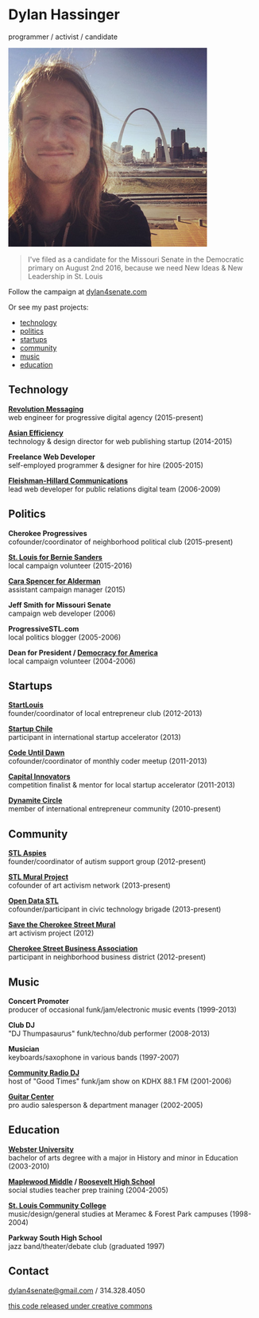 # Dylan Hassinger

programmer / activist / candidate

[![Dylan Hassinger - programmer, activist, candidate for Missouri Senate (5th District)](img/dylanhassinger_sm.jpg)](img/dylanhassinger.jpg "Dylan Hassinger")

> I've filed as a candidate for the Missouri Senate in the Democratic primary on August 2nd 2016, because we need New Ideas & New Leadership in St. Louis

Follow the campaign at [dylan4senate.com](http://dylan4senate.com)

Or see my past projects:

*   [technology](#technology)
*   [politics](#politics)
*   [startups](#startups)
*   [community](#community)
*   [music](#music)
*   [education](#education)

## Technology

**[Revolution Messaging](http://revolutionmessaging.com)**  
web engineer for progressive digital agency (2015-present)

**[Asian Efficiency](http://asianefficiency.com)**  
technology & design director for web publishing startup (2014-2015)

**Freelance Web Developer**  
self-employed programmer & designer for hire (2005-2015)

**[Fleishman-Hillard Communications](http://fleishmanhillard.com)**  
lead web developer for public relations digital team (2006-2009)

## Politics

**Cherokee Progressives**  
cofounder/coordinator of neighborhood political club (2015-present)

**[St. Louis for Bernie Sanders](http://stl4bernie.com)**  
local campaign volunteer (2015-2016)

**[Cara Spencer for Alderman](http://cara-spencer.com)**  
assistant campaign manager (2015)

**Jeff Smith for Missouri Senate**  
campaign web developer (2006)

**ProgressiveSTL.com**  
local politics blogger (2005-2006)

**Dean for President / [Democracy for America](http://www.democracyforamerica.com/)**  
local campaign volunteer (2004-2006)

## Startups

**[StartLouis](http://meetup.com/startlouis)**  
founder/coordinator of local entrepreneur club (2012-2013)

**[Startup Chile](http://startupchile.org)**  
participant in international startup accelerator (2013)

**[Code Until Dawn](http://www.meetup.com/codeuntildawn-stlouis/)**  
cofounder/coordinator of monthly coder meetup (2011-2013)

**[Capital Innovators](http://capitalinnovators.com)**  
competition finalist & mentor for local startup accelerator (2011-2013)

**[Dynamite Circle](http://about.dynamitecircle.com)**  
member of international entrepreneur community (2010-present)

## Community

**[STL Aspies](http://meetup.com/stl-aspies)**  
founder/coordinator of autism support group (2012-present)

**[STL Mural Project](https://www.facebook.com/groups/stlmuralproject/)**  
cofounder of art activism network (2013-present)

**[Open Data STL](http://meetup.com/open-data-stl)**  
cofounder/participant in civic technology brigade (2013-present)

**[Save the Cherokee Street Mural](https://www.facebook.com/Save-the-Cherokee-Street-Mural-176146689106119/?fref=ts)**  
art activism project (2012)

**[Cherokee Street Business Association](http://cherokeestreetnews.com)**  
participant in neighborhood business district (2012-present)

## Music

**Concert Promoter**  
producer of occasional funk/jam/electronic music events (1999-2013)

**Club DJ**  
"DJ Thumpasaurus" funk/techno/dub performer (2008-2013)

**Musician**  
keyboards/saxophone in various bands (1997-2007)

**[Community Radio DJ](http://kdhx.org)**  
host of "Good Times" funk/jam show on KDHX 88.1 FM (2001-2006)

**[Guitar Center](http://guitarcenter.com)**  
pro audio salesperson & department manager (2002-2005)

## Education

**[Webster University](http://webster.edu)**  
bachelor of arts degree with a major in History and minor in Education (2003-2010)

**[Maplewood Middle](http://mrhschools.net/) / [Roosevelt High School](http://www.slps.org/Page/8744)**  
social studies teacher prep training (2004-2005)

**[St. Louis Community College](http://stlcc.edu)**  
music/design/general studies at Meramec & Forest Park campuses (1998-2004)

**Parkway South High School**  
jazz band/theater/debate club (graduated 1997)

## Contact

[](http://instagram.com/dylan4senate)[](http://twitter.com/dylanized)[](http://github.com/dylanized)[](http://dribbble.com/dylanized)[](http://stackoverflow.com/users/447186/dylanized)[](https://www.facebook.com/profile.php?id=100000192700579)

[dylan4senate@gmail.com](mailto:dylan4senate@gmail.com) / 314.328.4050

[this code released under creative commons](http://github.com/dylanized/resume)